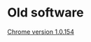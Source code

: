 # Old software

[Chrome version 1.0.154](vichingo455.github.io/ProgramDatabase/Old-Software/Chrome%201.0.zip)
